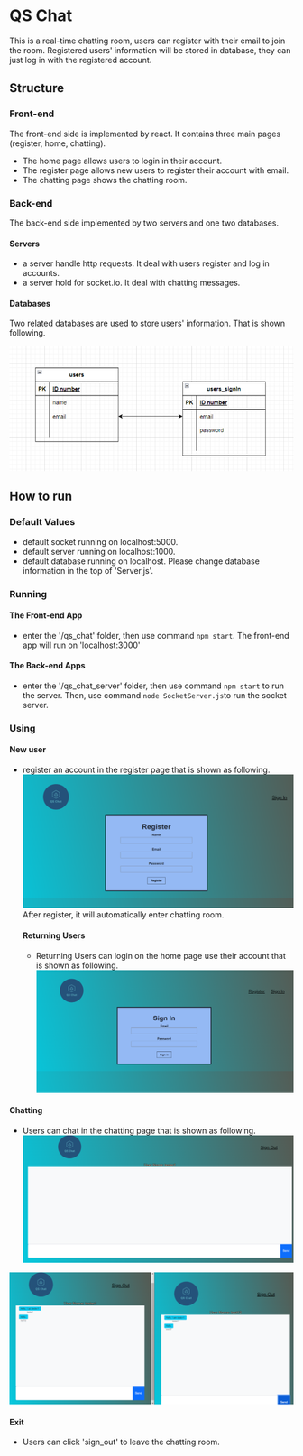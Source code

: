 # QS Chat

This is a real-time chatting room, users can register with their email to join the room. Registered users' information will be stored in database, they can just log in with the registered account.



## Structure

### Front-end

The front-end side is implemented by react. It contains three main pages (register, home, chatting). 

- The home page allows users to login in their account.
- The register page allows new users to register their account with email.
- The chatting page shows the chatting room. 

### Back-end

The back-end side implemented by two servers and one two databases.

#### Servers

- a server handle http requests. It deal with users register and log in accounts.
- a server hold for socket.io. It deal with chatting messages. 

#### Databases

Two related databases are used to store users' information. That is shown following.

![tables](.\Pics\tables.png)






## How to run

### Default Values

- default socket running on localhost:5000.
- default server running on localhost:1000.
- default database running on localhost. Please change database information in the top of 'Server.js'.

### Running

#### The Front-end App

- enter the '/qs_chat' folder, then use command `npm start`. The front-end app will run on 'localhost:3000'

#### The Back-end Apps

- enter the '/qs_chat_server' folder, then use command `npm start` to run the server. Then, use command `node SocketServer.js`to run the socket server.

### Using

#### New user

- register an account in the register page that is shown as following.![register](.\Pics\register.png)After register, it will automatically enter chatting room.

  #### Returning Users

  - Returning Users can login on the home page use their account that is shown as following.![](.\Pics\SignIn.png)



#### Chatting

- Users can chat in the chatting page that is shown as following.![test1_chat](.\Pics\test1_chat.png)

![](.\Pics\Chating.png)

#### Exit

- Users can click 'sign_out' to leave the chatting room.
